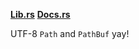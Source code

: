 **[Lib.rs](https://lib.rs/crates/camino)**
**[Docs.rs](https://docs.rs/camino)**

UTF-8 `Path` and `PathBuf` yay!